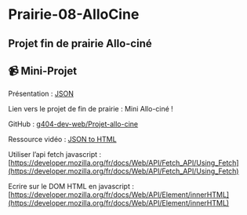 # Prairie-08-AlloCine

## Projet fin de prairie Allo-ciné




## 📹️ Mini-Projet

Présentation : [JSON](https://docs.google.com/presentation/d/1YjgcZGxTV2vVryru0sNOCigMjTb1y7EmTW998XjUy3o/edit#slide=id.gba55759eb7_0_302)

Lien vers le projet de fin de prairie : Mini Allo-ciné !

GitHub : [g404-dev-web/Projet-allo-cine](https://github.com/g404-dev-web/Projet-allo-cine)

Ressource vidéo : [JSON to HTML](https://www.youtube.com/watch?v=DG4obitDvUA)

Utiliser l’api fetch javascript : [https://developer.mozilla.org/fr/docs/Web/API/Fetch_API/Using_Fetch](https://developer.mozilla.org/fr/docs/Web/API/Fetch_API/Using_Fetch) 


Ecrire sur le DOM HTML en javascript : [https://developer.mozilla.org/fr/docs/Web/API/Element/innerHTML](https://developer.mozilla.org/fr/docs/Web/API/Element/innerHTML)
